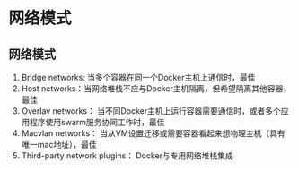 # 网络模式

网络模式
-----

1. Bridge networks: 当多个容器在同一个Docker主机上通信时，最佳
2. Host networks：当网络堆栈不应与Docker主机隔离，但希望隔离其他容器，最佳
3. Overlay networks： 当不同Docker主机上运行容器需要通信时，或者多个应用程序使用swarm服务协同工作时，最佳
4. Macvlan networks： 当从VM设置迁移或需要容器看起来想物理主机（具有唯一mac地址），最佳
5. Third-party network plugins： Docker与专用网络堆栈集成
